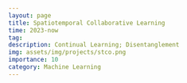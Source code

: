```yaml
---
layout: page
title: Spatiotemporal Collaborative Learning
time: 2023-now
tag: 
description: Continual Learning; Disentanglement
img: assets/img/projects/stco.png
importance: 10
category: Machine Learning
---
```

